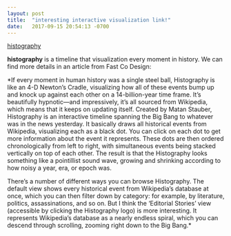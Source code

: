 ```yaml
---
layout: post
title:  "interesting interactive visualization link!"
date:   2017-09-15 20:54:13 -0700
---
```


[histography](http://histography.io/)

**histography** is a timeline that visualization every moment in history.
We can find more details in an article from Fast Co Design:

*If every moment in human history was a single steel ball, Histography is like an 4-D Newton’s Cradle, visualizing how all of these events bump up and knock up against each other on a 14-billion-year time frame. It’s beautifully hypnotic—and impressively, it’s all sourced from Wikipedia, which means that it keeps on updating itself.
Created by Matan Stauber, Histography is an interactive timeline spanning the Big Bang to whatever was in the news yesterday. It basically draws all historical events from Wikipedia, visualizing each as a black dot. You can click on each dot to get more information about the event it represents. These dots are then ordered chronologically from left to right, with simultaneous events being stacked vertically on top of each other. The result is that the Histography looks something like a pointillist sound wave, growing and shrinking according to how noisy a year, era, or epoch was.

There’s a number of different ways you can browse Histography. The default view shows every historical event from Wikipedia’s database at once, which you can then filter down by category: for example, by literature, politics, assassinations, and so on. But I think the ‘Editorial Stories’ view (accessible by clicking the Histography logo) is more interesting. It represents Wikipedia’s database as a nearly endless spiral, which you can descend through scrolling, zooming right down to the Big Bang.*
